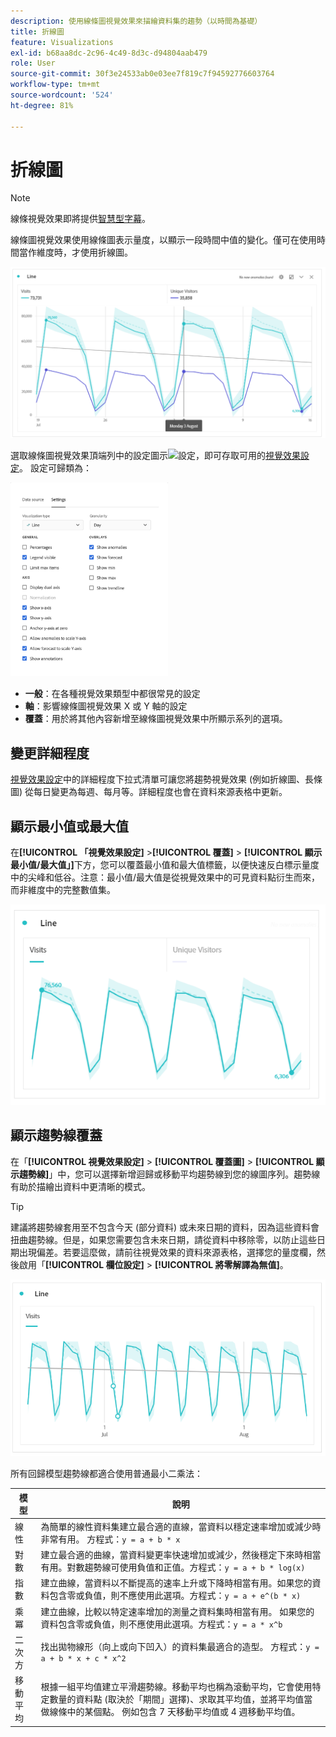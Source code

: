 ```yaml
---
description: 使用線條圖視覺效果來描繪資料集的趨勢（以時間為基礎）
title: 折線圖
feature: Visualizations
exl-id: b68aa8dc-2c96-4c49-8d3c-d94804aab479
role: User
source-git-commit: 30f3e24533ab0e03ee7f819c7f94592776603764
workflow-type: tm+mt
source-wordcount: '524'
ht-degree: 81%

---
```


# 折線圖

>[!NOTE]
>
>線條視覺效果即將提供[智慧型字幕](/help/analysis-workspace/visualizations/intelligent-captions.md)。

線條圖視覺效果使用線條圖表示量度，以顯示一段時間中值的變化。僅可在使用時間當作維度時，才使用折線圖。

![線條圖視覺效果](assets/line-viz.png)

選取線條圖視覺效果頂端列中的設定圖示![設定](https://spectrum.adobe.com/static/icons/workflow_18/Smock_Settings_18_N.svg)，即可存取可用的[視覺效果設定](freeform-analysis-visualizations.md)。 設定可歸類為：

<img src="./assets/viz-settings-line.png" alt="視覺效果設定" width="50%" />

* **一般**：在各種視覺效果類型中都很常見的設定
* **軸**：影響線條圖視覺效果 X 或 Y 軸的設定
* **覆蓋**：用於將其他內容新增至線條圖視覺效果中所顯示系列的選項。


## 變更詳細程度

[視覺效果設定](freeform-analysis-visualizations.md)中的詳細程度下拉式清單可讓您將趨勢視覺效果 (例如折線圖、長條圖) 從每日變更為每週、每月等。詳細程度也會在資料來源表格中更新。

## 顯示最小值或最大值

在&#x200B;**[!UICONTROL 「視覺效果設定]** >**[!UICONTROL 覆蓋]** > **[!UICONTROL 顯示最小值/最大值」]**&#x200B;下方，您可以覆蓋最小值和最大值標籤，以便快速反白標示量度中的尖峰和低谷。注意：最小值/最大值是從視覺效果中的可見資料點衍生而來，而非維度中的完整數值集。

![具有最小值和最大值標籤的覆蓋。](assets/min-max-labels.png)

## 顯示趨勢線覆蓋

在「**[!UICONTROL 視覺效果設定]** > **[!UICONTROL 覆蓋圖]** > **[!UICONTROL 顯示趨勢線]**」中，您可以選擇新增迴歸或移動平均趨勢線到您的線圖序列。趨勢線有助於描繪出資料中更清晰的模式。

>[!TIP]
>
>建議將趨勢線套用至不包含今天 (部分資料) 或未來日期的資料，因為這些資料會扭曲趨勢線。但是，如果您需要包含未來日期，請從資料中移除零，以防止這些日期出現偏差。若要這麼做，請前往視覺效果的資料來源表格，選擇您的量度欄，然後啟用「**[!UICONTROL 欄位設定]** > **[!UICONTROL 將零解譯為無值]**。

![線性趨勢線](assets/show-linear-trendline.png)

所有回歸模型趨勢線都適合使用普通最小二乘法：

| 模型 | 說明 |
| --- | --- |
| 線性 | 為簡單的線性資料集建立最合適的直線，當資料以穩定速率增加或減少時非常有用。 方程式：`y = a + b * x` |
| 對數 | 建立最合適的曲線，當資料變更率快速增加或減少，然後穩定下來時相當有用。對數趨勢線可使用負值和正值。方程式：`y = a + b * log(x)` |
| 指數 | 建立曲線，當資料以不斷提高的速率上升或下降時相當有用。如果您的資料包含零或負值，則不應使用此選項。方程式：`y = a + e^(b * x)` |
| 乘冪 | 建立曲線，比較以特定速率增加的測量之資料集時相當有用。 如果您的資料包含零或負值，則不應使用此選項。方程式：`y = a * x^b` |
| 二次方 | 找出拋物線形（向上或向下凹入）的資料集最適合的造型。 方程式：`y = a + b * x + c * x^2` |
| 移動平均 | 根據一組平均值建立平滑趨勢線。移動平均也稱為滾動平均，它會使用特定數量的資料點 (取決於「期間」選擇)、求取其平均值，並將平均值當做線條中的某個點。 例如包含 7 天移動平均值或 4 週移動平均值。 |
